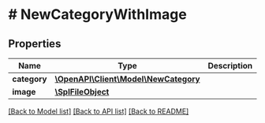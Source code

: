 # # NewCategoryWithImage

## Properties

Name | Type | Description | Notes
------------ | ------------- | ------------- | -------------
**category** | [**\OpenAPI\Client\Model\NewCategory**](NewCategory.md) |  | 
**image** | [**\SplFileObject**](\SplFileObject.md) |  | 

[[Back to Model list]](../../README.md#documentation-for-models) [[Back to API list]](../../README.md#documentation-for-api-endpoints) [[Back to README]](../../README.md)


